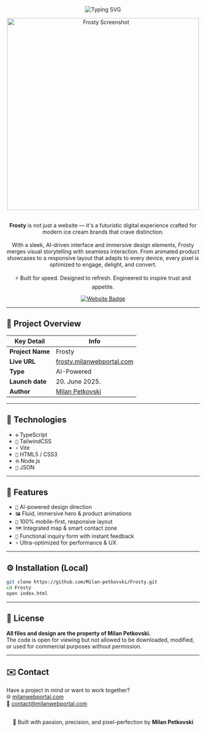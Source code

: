 <p align="center">
  <img src="https://readme-typing-svg.herokuapp.com?font=Fira+Code&size=34&duration=4000&pause=1000&color=f56363&center=true&vCenter=true&width=800&lines=Frosty+Website;AI-Powered+Ice+Cream+Design;Next-Gen+User+Interface;Crafted+for+Conversion" alt="Typing SVG" />
</p>

<div align="center">
  <img src="https://i.postimg.cc/505yBGHj/Frosty.png" width="500px" alt="Frosty Screenshot">
</div>  <br>

<p align="center">
  <strong>Frosty</strong> is not just a website — it's a futuristic digital experience crafted for modern ice cream brands that crave distinction.<br><br>
  With a sleek, AI-driven interface and immersive design elements, Frosty merges visual storytelling with seamless interaction. From animated product showcases to a responsive layout that adapts to every device, every pixel is optimized to engage, delight, and convert.<br><br>
  ⚡ Built for speed. Designed to refresh. Engineered to inspire trust and appetite.
</p>

<p align="center">
  <a href="https://frosty.milanwebportal.com">
    <img src="https://img.shields.io/badge/Visit-Website-f56363?style=for-the-badge&logo=google-chrome&logoColor=white" alt="Website Badge">
  </a>
</p>

<hr>

## 🧊 Project Overview

| Key Detail       | Info                                             |
|------------------|--------------------------------------------------|
| **Project Name** | Frosty                                           |
| **Live URL**     | [frosty.milanwebportal.com](https://frosty.milanwebportal.com) |
| **Type**         | AI-Powered                                       |
| **Launch date**         | 20. June 2025.                                   |
| **Author**       | [Milan Petkovski](https://milanwebportal.com)    |

<hr>

## 🚀 Technologies

- `⚙️` TypeScript  
- `💨` TailwindCSS  
- `⚡` Vite  
- `🧱` HTML5 / CSS3  
- `🌐` Node.js  
- `🧾` JSON 

<hr>

## 🎯 Features

- `🧬` AI-powered design direction  
- `🖼️` Fluid, immersive hero & product animations  
- `📱` 100% mobile-first, responsive layout  
- `🗺️` Integrated map & smart contact zone  
- `🧾` Functional inquiry form with instant feedback  
- `⚡` Ultra-optimized for performance & UX  

<hr>

## ⚙️ Installation (Local)

```bash
git clone https://github.com/Milan-petkovski/Frosty.git
cd Frosty
open index.html
```

<hr>

## 📄 License

**All files and design are the property of Milan Petkovski.**  
The code is open for viewing but not allowed to be downloaded, modified, or used for commercial purposes without permission.

<hr>

## ✉️ Contact

Have a project in mind or want to work together?  
🌐 [milanwebportal.com](https://milanwebportal.com)  
📧 [contact@milanwebportal.com](mailto:contact@milanwebportal.com)  
<br/>
<p align="center"> 🚀 Built with passion, precision, and pixel-perfection by <strong>Milan Petkovski</strong> </p>
